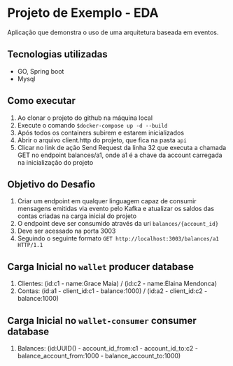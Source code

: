# Projeto de Exemplo - EDA

Aplicação que demonstra o uso de uma arquitetura baseada em eventos.

## Tecnologias utilizadas
- GO, Spring boot
- Mysql

## Como executar
1. Ao clonar o projeto do github na máquina local
2. Execute o comando `$docker-compose up -d --build`
3. Após todos os containers subirem e estarem inicializados
4. Abrir o arquivo client.http do projeto, que fica na pasta `api`
5. Clicar no link de ação Send Request da linha 32 que executa a chamada GET no endpoint balances/a1, onde a1 é a chave da account carregada na inicialização do projeto

## Objetivo do Desafio
1. Criar um endpoint em qualquer linguagem capaz de consumir mensagens emitidas via evento pelo Kafka e atualizar os saldos das contas criadas na carga inicial do projeto
2. O endpoint deve ser consumido através da uri `balances/{account_id}`
3. Deve ser acessado na porta 3003
4. Seguindo o seguinte formato `GET http://localhost:3003/balances/a1 HTTP/1.1`

## Carga Inicial no `wallet` producer database
1. Clientes: (id:c1 - name:Grace Maia) / (id:c2 - name:Elaina Mendonca)
2. Contas: (id:a1 - client_id:c1 - balance:1000) / (id:a2 - client_id:c2 - balance:1000)

## Carga Inicial no `wallet-consumer` consumer database
1. Balances: (id:UUID() - account_id_from:c1 - account_id_to:c2 - balance_account_from:1000 - balance_account_to:1000)

